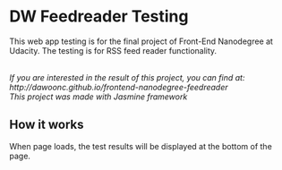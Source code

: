 # DW Feedreader Testing
This web app testing is for the final project of Front-End Nanodegree at Udacity. The testing is for RSS feed reader functionality.

<br>
<i>If you are interested in the result of this project, you can find at: http://dawoonc.github.io/frontend-nanodegree-feedreader</i>
<br><i>This project was made with Jasmine framework</i>

## How it works
When page loads, the test results will be displayed at the bottom of the page.<br>